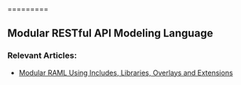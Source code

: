 =========

## Modular RESTful API Modeling Language

### Relevant Articles:
- [Modular RAML Using Includes, Libraries, Overlays and Extensions](http://www.baeldung.com/modular-raml-includes-overlays-libraries-extensions)
